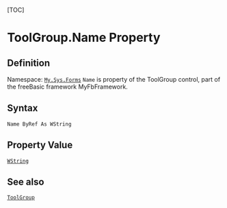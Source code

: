 [TOC]
# ToolGroup.Name Property

## Definition
Namespace: [`My.Sys.Forms`](My.Sys.Forms.md)
`Name` is property of the ToolGroup control, part of the freeBasic framework MyFbFramework.
## Syntax
```freeBasic
Name ByRef As WString
```
## Property Value
[`WString`]("https://www.freebasic.net/wiki/KeyPgWString")
## See also
[`ToolGroup`](ToolGroup.md)
